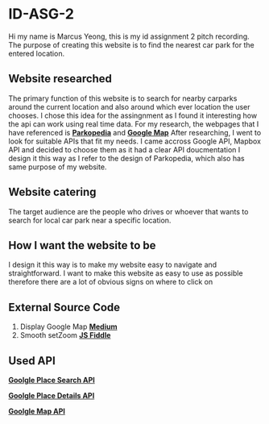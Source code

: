 # ID-ASG-2
Hi my name is Marcus Yeong, this is my id assignment 2 pitch recording. The purpose of creating this website is to find the nearest car park for the entered location.

## Website researched
The primary function of this website is to search for nearby carparks around the current location and also around which ever location the user chooses. I chose this idea for the assingnment as I found it interesting how the api can work using real time data.
For my research, the webpages that I have referenced is **[Parkopedia](https://www.parkopedia.com/)** and **[Google Map](https://www.google.com.sg/maps)** After researching, I went to look for suitable APIs that fit my needs. I came accross Google API, Mapbox API and decided to choose them as it had a clear API doucmentation I design it this way as I refer to the design of Parkopedia, which also has same purpose of my website.

## Website catering
The target audience are the people who drives or whoever that wants to search for local car park near a specific location.

## How I want the website to be
I design it this way is to make my website easy to navigate and straightforward. I want to make this website as easy to use as possible therefore there are a lot of obvious signs on where to click on

## External Source Code
1. Display Google Map **[Medium](https://medium.com/risan/track-users-location-and-display-it-on-google-maps-41d1f850786e)** 
2. Smooth setZoom **[JS Fiddle](http://jsfiddle.net/improvable/59dbW/)** 

## Used API
**[Goolgle Place Search API](https://developers.google.com/places/web-service/search)**

**[Goolgle Place Details API](https://developers.google.com/places/web-service/details)**

**[Goolgle Map API](https://developers.google.com/maps/documentation/javascript/overview?_ga=2.88424603.1640319533.1610257068-28655003.1609829587&_gac=1.253140475.1610291644.Cj0KCQiA6Or_BRC_ARIsAPzuer_pu2iYOy8gtGyE6afB6A9GzZ8OT8PKXUiApqtznkE0B_rlefJiI5caAqTwEALw_wcB)**